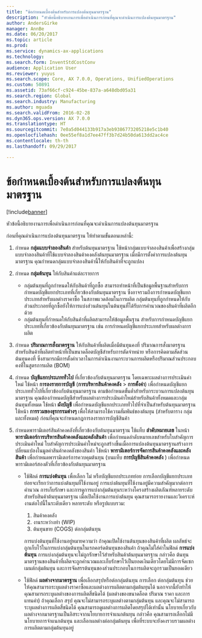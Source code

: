 ```yaml
---
title: "ข้อกำหนดเบื้องต้นสำหรับการแปลงต้นทุนมาตรฐาน"
description: "หัวข้อนี้อธิบายงานการเพื่อดำเนินการก่อนที่คุณจะดำเนินการแปลงต้นทุนมาตรฐาน"
author: AndersGirke
manager: AnnBe
ms.date: 06/20/2017
ms.topic: article
ms.prod: 
ms.service: dynamics-ax-applications
ms.technology: 
ms.search.form: InventStdCostConv
audience: Application User
ms.reviewer: yuyus
ms.search.scope: Core, AX 7.0.0, Operations, UnifiedOperations
ms.custom: 50891
ms.assetid: 73af66cf-c924-45be-837a-a648dbd05a31
ms.search.region: Global
ms.search.industry: Manufacturing
ms.author: mguada
ms.search.validFrom: 2016-02-28
ms.dyn365.ops.version: AX 7.0.0
ms.translationtype: HT
ms.sourcegitcommit: 7e0a5d044133b917a3eb9386773205218e5c1b40
ms.openlocfilehash: 0ee55ef8a1d7ee47ff3b7d24b50da613dd2ac4ce
ms.contentlocale: th-th
ms.lasthandoff: 09/29/2017

---
```


# <a name="prerequisites-for-a-standard-cost-conversion"></a>ข้อกำหนดเบื้องต้นสำหรับการแปลงต้นทุนมาตรฐาน

[!include[banner](../includes/banner.md)]


หัวข้อนี้อธิบายงานการเพื่อดำเนินการก่อนที่คุณจะดำเนินการแปลงต้นทุนมาตรฐาน 

ก่อนที่คุณดำเนินการแปลงต้นทุนมาตรฐาน ให้ทำตามขั้นตอนเหล่านี้:

1.  กำหนด **กลุ่มแบบจำลองสินค้า** สำหรับต้นทุนมาตรฐาน ใช้หน้ากลุ่มแบบจำลองสินค้าเพื่อสร้างกลุ่มแบบจำลองสินค้าที่ใช้แบบจำลองสินค้าคงคลังต้นทุนมาตรฐาน เมื่อมีการตั้งค่าการแปลงต้นทุนมาตรฐาน คุณกำหนดกลุ่มแบบจำลองสินค้านี้ให้กับสินค้าที่จะถูกแปลง
2.  กำหนด **กลุ่มต้นทุน** ให้กับสินค้าแต่ละรายการ
    -   กลุ่มต้นทุนที่ถูกกำหนดให้กับสินค้าที่ถูกซื้อ สามารถทำหน้าที่เป็นข้อมูลพื้นฐานสำหรับการกำหนดบัญชีแยกประเภทที่เกี่ยวข้องกับต้นทุนมาตรฐาน ซึ่งอาจรวมถึงการกำหนดบัญชีแยกประเภทสำหรับผลต่างราคาซื้อ ในสภาพแวดล้อมในการผลิต กลุ่มต้นทุนที่ถูกกำหนดให้กับส่วนประกอยที่ถูกซื้อยังให้การแบ่งส่วนต้นทุนในต้นทุนที่ได้รับการคำนวณของสินค้าที่ผลิตอีกด้วย
    -   กลุ่มต้นทุนที่กำหนดให้กับสินค้าที่ผลิตสามารถให้ข้อมูลพื้นฐาน สำหรับการกำหนดบัญชีแยกประเภทที่เกี่ยวข้องกับต้นทุนมาตรฐาน เช่น การกำหนดบัญชีแยกประเภทสำหรับผลต่างการผลิต

3.  กำหนด **ปริมาณการสั่งมาตรฐาน** ให้กับสินค้าที่ผลิตเมื่อมีต้นทุนคงที่ ปริมาณการสั่งมาตรฐานสำหรับสินค้าที่ผลิตทำหน้าที่เป็นขนาดล็อตบัญชีสำหรับการตัดจำหน่าย หรือการคิดตามสัดส่วน ต้นทุนคงที่ ซึ่งสามารถมีการตั้งค่าเวลาในการดำเนินงานกระบวนการผลิตหรือปริมาณส่วนประกอบคงที่ในสูตรการผลิต (BOM)
4.  กำหนด **บัญชีแยกประเภททั่วไป** ที่เกี่ยวข้องกับต้นทุนมาตรฐาน โดยเฉพาะผลต่างการประเมินค่าใหม่ ใช้หน้า **การลงรายการบัญชี** (**การบริหารสินค้าคงคลัง** &gt; **การตั้งค่า**) เพื่อกำหนดบัญชีแยกประเภททั่วไปที่เกี่ยวข้องกับต้นทุนมาตรฐาน ตามข้อกำหนดขั้นต่ำสำหรับกระบวนการแปลงต้นทุนมาตรฐาน คุณต้องกำหนดบัญชีสำหรับผลต่างการประเมินค่าใหม่สำหรับสินค้าทั้งหมดและกลุ่มต้นทุนทั้งหมด ใช้หน้า **ผังบัญชี** เพื่อกำหนดบัญชีแยกประเภททั่วไปที่จำเป็นสำหรับต้นทุนมาตรฐาน ใช้หน้า **การรวมของธุรกรรมต่างๆ** เพื่อให้สามารถใช้ความสัมพันธ์ของต้นทุน (สำหรับตาราง กลุ่ม และทั้งหมด) ก่อนที่คุณจะกำหนดกฎการลงรายการบัญชีสินค้า
5.  กำหนดพารามิเตอร์สินค้าคงคลังที่เกี่ยวข้องกับต้นทุนมาตรฐาน ใช้แท็บ **ลำดับหมายเลข** ในหน้า **พารามิเตอร์การบริหารสินค้าคงคลังและคลังสินค้า** เพื่อกำหนดลำดับหมายเลขสำหรับใบสำคัญการประเมินค่าใหม่ ใบสำคัญการประเมินค่าใหม่จะถูกสร้างขึ้นเมื่อการแปลงต้นทุนมาตรฐานสร้างการปลี่ยนแปลงในมูลค่าสินค้าคงคลังของสินค้า ใช้หน้า **พารามิเตอร์การจัดการสินค้าคงคลังและคลังสินค้า** เพื่อกำหนดพารามิเตอร์การควบคุมต้นทุน (บนแท็บ **การบัญชีสินค้าคงคลัง** ) เพื่อกำหนดพารามิเตอร์สองตัวที่เกี่ยวข้องกับต้นทุนมาตรฐาน
    -   ใช้ฟิลด์ **การแบ่งต้นทุน** เพื่อเลือก ไม่ หรือบัญชีแยกประเภทย่อย การเลือกบัญชีแยกประเภทย่อยจะเรียกว่าการแบ่งต้นทุนที่ใช้งานอยู่ การแบ่งต้นทุนที่ใช้งานอยู่มีความสำคัญมากต่อการคำนวณ การเก็บรักษา และการดูการแบ่งกลุ่มต้นทุนระหว่างโครงสร้างผลิตภัณฑ์หลายระดับสำหรับสินค้าต้นทุนมาตรฐาน เมื่อเปิดใช้งานการแบ่งต้นทุน คุณสามารถรายงานและวิเคราะห์งานต่อไปนี้ในระดับเดียว หลายระดับ หรือรูปแบบรวม:
        1.  สินค้าคงคลัง
        2.  งานระหว่างทำ (WIP)
        3.  ต้นทุนขาย (COGS) ต่อกลุ่มต้นทุน

        การแบ่งต้นทุนที่ใช้งานอยู่หมายความว่า ถ้าคุณเปิดใช้งานต้นทุนของสินค้าที่ผลิต ผลลัพธ์จะถูกเก็บไว้ในการแบ่งกลุ่มต้นทุนในเรกคอร์ดต้นทุนของสินค้า ถ้าคุณไม่ใส่ค่าในฟิลด์ **การแบ่งต้นทุน** การแบ่งกลุ่มต้นทุนจะไม่ถูกรักษาไว้สำหรับสินค้าต้นทุนมาตรฐาน กล่าวคือ ต้นทุนมาตรฐานของสินค้าที่ผลิตจะถูกคำนวณและเก็บรักษาไว้เป็นยอดเงินเดียวโดยไม่มีการจัดเซกเมนต์กลุ่มต้นทุน และการจัดสรรต้นทุนของส่วนประกอบในการผลิตจะถูกรวมเป็นยอดเดียว
    -   ใช้ฟิลด์ **ผลต่างจากมาตรฐาน** เพื่อเลือกสรุปหรือต่อกลุ่มต้นทุน การเลือก ต่อกลุ่มต้นทุน ช่วยให้คุณสามารถระบุผลต่างราคาซื้อและผลต่างการผลิตตามกลุ่มต้นทุนได้ นอกจากนี้ยังทำให้คุณสามารถระบุผลต่างของการผลิตสี่ชนิดได้ (ผลต่างของขนาดล็อต ปริมาณ ราคา และการแทนค่า) ถ้าคุณเลือก สรุป คุณจะไม่สามารถระบุผลต่างตามกลุ่มต้นทุน และคุณจะไม่สามารถระบุผลต่างการผลิตสี่ชนิดได้ คุณสามารถดูผลต่างการผลิตโดยสรุปได้เท่านั้น นโยบายเกี่ยวกับผลต่างจากมาตรฐานเป็นอิสระจากนโยบายการจำแนกต้นทุน กล่าวคือ คุณสามารถเลือกไม่มีนโยบายการจำแนกต้นทุน และเลือกผลต่างต่อกลุ่มต้นทุน เพื่อที่ระบบจะยังคงรวบรวมผลต่างการผลิตตามกลุ่มต้นทุนอยู่






